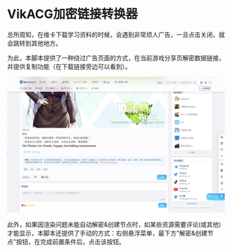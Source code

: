 # VikACG加密链接转换器

总所周知，在维卡下载学习资料的时候，会遇到非常烦人广告，一旦点击关闭，就会跳转到其他地方。

为此，本脚本提供了一种绕过广告页面的方式，在当前游戏分享页解密数据链接，并提供复制功能（在下载链接旁边可以看到）。

![image](./images/d762c4ed0d3f3facfd3863c444517b83.png)

此外，如果因渲染问题未能自动解密&创建节点时，如某些资源需要评论(或其他)才能显示，本脚本还提供了手动的方式：右侧悬浮菜单，最下方"解密&创建节点"按钮，在完成前置条件后，点击该按钮。